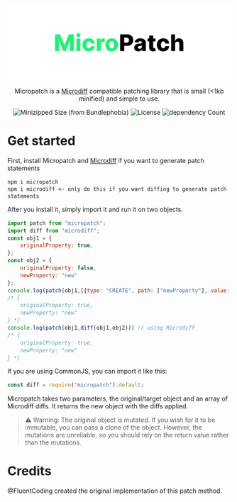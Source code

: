 <div align="center">

![Micropatch Logo](https://raw.githubusercontent.com/AsyncBanana/micropatch/master/Logo.svg)

Micropatch is a [Microdiff](https://github.com/AsyncBanana/microdiff) compatible patching library that is small (<1kb minified) and simple to use.

![Minizipped Size (from Bundlephobia)](https://img.shields.io/bundlephobia/minzip/micropatch?style=flat-square) ![License](https://img.shields.io/npm/l/micropatch?style=flat-square) ![dependency Count](https://img.shields.io/badge/dependencies-0-green?style=flat-square)

</div>

# Get started

First, install Micropatch and [Microdiff]() if you want to generate patch statements

```
npm i micropatch
npm i microdiff <- only do this if you want diffing to generate patch statements
```

After you install it, simply import it and run it on two objects.

```js
import patch from "micropatch";
import diff from "microdiff";
const obj1 = {
	originalProperty: true,
};
const obj2 = {
	originalProperty: false,
	newProperty: "new"
};
console.log(patch(obj1,[{type: "CREATE", path: ["newProperty"], value: "new"}])); // using diffs from other sources
/* {
	originalProperty: true,
	newProperty: "new"
} */
console.log(patch(obj1,diff(obj1,obj2))) // using Microdiff
/* {
	originalProperty: true,
	newProperty: "new"
} */
```

If you are using CommonJS, you can import it like this:

```js
const diff = require("micropatch").default;
```

Micropatch takes two parameters, the original/target object and an array of Microdiff diffs. It returns the new object with the diffs applied.

> ⚠️ Warning: The original object is mutated. If you wish for it to be immutable, you can pass a clone of the object. However, the mutations are unreliable, so you should rely on the return value rather than the mutations.

# Credits

@FluentCoding created the original implementation of this patch method.
